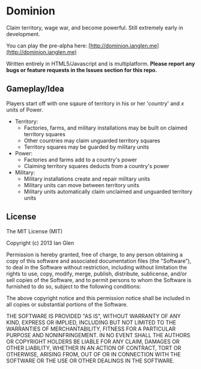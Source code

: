 # Dominion
Claim territory, wage war, and become powerful. Still extremely early in development.
  
You can play the pre-alpha here: [http://dominion.ianglen.me](http://dominion.ianglen.me)
  
 Written entirely in HTML5/Javascript and is multiplatform. __Please report any bugs or feature requests in the Issues section for this repo.__
  
## Gameplay/Idea
Players start off with one sqaure of territory in his or her 'country' and _x_ units of Power.  

* Territory:
	* Factories, farms, and military installations may be built on claimed territory squares
	* Other countries may claim unguarded territory squares
	* Territory squares may be guarded by military units
* Power:
	* Factories and farms add to a country's power
	* Claiming territory squares deducts from a country's power
* Military:
	* Military installations create and repair military units
	* Military units can move between territory units
	* Military units automatically claim unclaimed and unguarded territory units

## License
The MIT License (MIT)

Copyright (c) 2013 Ian Glen

Permission is hereby granted, free of charge, to any person obtaining a copy of
this software and associated documentation files (the "Software"), to deal in
the Software without restriction, including without limitation the rights to
use, copy, modify, merge, publish, distribute, sublicense, and/or sell copies of
the Software, and to permit persons to whom the Software is furnished to do so,
subject to the following conditions:

The above copyright notice and this permission notice shall be included in all
copies or substantial portions of the Software.

THE SOFTWARE IS PROVIDED "AS IS", WITHOUT WARRANTY OF ANY KIND, EXPRESS OR
IMPLIED, INCLUDING BUT NOT LIMITED TO THE WARRANTIES OF MERCHANTABILITY, FITNESS
FOR A PARTICULAR PURPOSE AND NONINFRINGEMENT. IN NO EVENT SHALL THE AUTHORS OR
COPYRIGHT HOLDERS BE LIABLE FOR ANY CLAIM, DAMAGES OR OTHER LIABILITY, WHETHER
IN AN ACTION OF CONTRACT, TORT OR OTHERWISE, ARISING FROM, OUT OF OR IN
CONNECTION WITH THE SOFTWARE OR THE USE OR OTHER DEALINGS IN THE SOFTWARE.